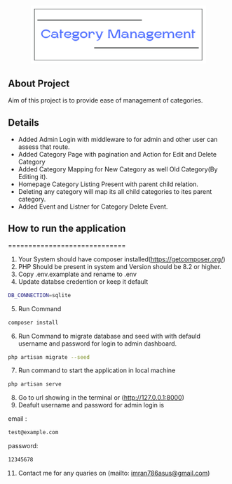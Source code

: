 <p align="center"><img src="https://raw.githubusercontent.com/imran786asus/assignment/master/Blacksmith.png" width="400" alt="ECom Logo"></p>

## About Project

Aim of this project is to provide ease of management of categories.

## Details

- Added Admin Login with middleware to for admin and other user can assess that route.
- Added Category Page with pagination and Action for Edit and Delete Category
- Added Category Mapping for New Category as well Old Category(By Editing it).
- Homepage Category Listing Present with parent child relation.
- Deleting any category will map its all child categories to ites parent category.
- Added Event and Listner for Category Delete Event.

## How to run the application
=============================
1. Your System should have composer installed(https://getcomposer.org/)
2. PHP Should be present in system and Version should be 8.2 or higher. 
3. Copy .env.examplate and rename to .env
4. Update databse credention or keep it default 
```sh
DB_CONNECTION=sqlite
```
5. Run Command
```sh
composer install
```
6. Run Command to migrate database and seed with with defauld username and password for login to admin dashboard.
```sh
php artisan migrate --seed
```
7. Run command to start the application in local machine
```sh
php artisan serve
```
8. Go to url showing in the terminal or (http://127.0.0.1:8000)
9. Deafult username and password for admin login is

email :
```sh
test@example.com
```
password: 
```sh
12345678
```

11. Contact me for any quaries on (mailto: imran786asus@gmail.com)
